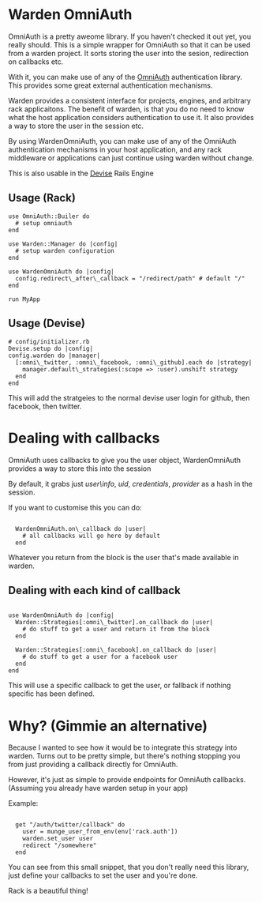 # Warden OmniAuth

OmniAuth is a pretty aweome library.  If you haven't checked it out yet, you really should. This is a simple wrapper for OmniAuth so that it can be used from a warden project.  It sorts storing the user into the sesion, redirection on callbacks etc.

With it, you can make use of any of the [OmniAuth](http://github.com/intridea/omniauth) authentication library.  This provides some great external authentication mechanisms.

Warden provides a consistent interface for projects, engines, and arbitrary rack applicaitons.  The benefit of warden, is that you do no need to know what the host application considers authentication to use it.  It also provides a way to store the user in the session etc.

By using WardenOmniAuth, you can make use of any of the OmniAuth authentication mechanisms in your host application, and any rack middleware or applications can just continue using warden without change.

This is also usable in the [Devise](http://github.com/plataformatec/devise) Rails Engine
## Usage (Rack)

<pre><code>use OmniAuth::Builer do
  # setup omniauth
end

use Warden::Manager do |config|
  # setup warden configuration
end

use WardenOmniAuth do |config|
  config.redirect\_after\_callback = "/redirect/path" # default "/"
end

run MyApp
</code></pre>

## Usage (Devise)

<pre><code># config/initializer.rb
Devise.setup do |config|
config.warden do |manager|
  [:omni\_twitter, :omni\_facebook, :omni\_github].each do |strategy|
    manager.default\_strategies(:scope => :user).unshift strategy
  end
end
</code></pre>

This will add the stratgeies to the normal devise user login for github, then facebook, then twitter.

# Dealing with callbacks

OmniAuth uses callbacks to give you the user object, WardenOmniAuth provides a way to store this into the session

By default, it grabs just _user\\info_, _uid_, _credentials_, _provider_ as a hash in the session.

If you want to customise this you can do:

<pre><code>
  WardenOmniAuth.on\_callback do |user|
    # all callbacks will go here by default
  end
</code></pre>

Whatever you return from the block is the user that's made available in warden.

## Dealing with each kind of callback

<pre><code>
use WardenOmniAuth do |config|
  Warden::Strategies[:omni\_twitter].on_callback do |user|
    # do stuff to get a user and return it from the block
  end

  Warden::Strategies[:omni\_facebook].on_callback do |user|
    # do stuff to get a user for a facebook user
  end
end
</code></pre>

This will use a specific callback to get the user, or fallback if nothing specific has been defined.


# Why? (Gimmie an alternative)

Because I wanted to see how it would be to integrate this strategy into warden.  Turns out to be pretty simple, but there's nothing stopping you from just providing a callback directly for OmniAuth.

However, it's just as simple to provide endpoints for OmniAuth callbacks. (Assuming you already have warden setup in your app)

Example:

<pre><code>
  get "/auth/twitter/callback" do
    user = munge_user_from_env(env['rack.auth'])
    warden.set_user user
    redirect "/somewhere"
  end
</code></pre>

You can see from this small snippet, that you don't really need this library, just define your callbacks to set the user and you're done.

Rack is a beautiful thing!
